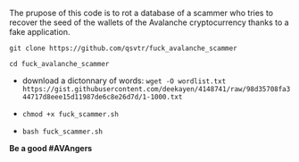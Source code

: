 The prupose of this code is to rot a database of a scammer who tries to recover the seed of the wallets of the Avalanche cryptocurrency thanks to a fake application.

```git clone https://github.com/qsvtr/fuck_avalanche_scammer```

```cd fuck_avalanche_scammer```

* download a dictonnary of words: ```wget -O wordlist.txt https://gist.githubusercontent.com/deekayen/4148741/raw/98d35708fa344717d8eee15d11987de6c8e26d7d/1-1000.txt```

* ```chmod +x fuck_scammer.sh```

* ```bash fuck_scammer.sh```

**Be a good #AVAngers**
